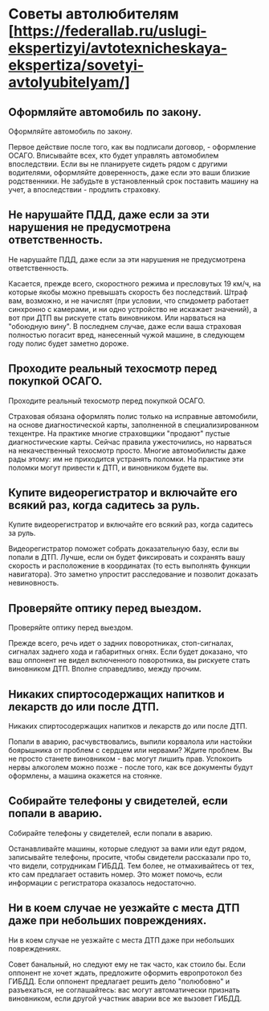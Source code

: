 # Советы автолюбителям [https://federallab.ru/uslugi-ekspertizyi/avtotexnicheskaya-ekspertiza/sovetyi-avtolyubitelyam/]
## Оформляйте автомобиль по закону.
Оформляйте автомобиль по закону.

Первое действие после того, как вы подписали договор, - оформление ОСАГО. Вписывайте всех, кто будет управлять автомобилем впоследствии. Если вы не планируете сидеть рядом с другими водителями, оформляйте доверенность, даже если это ваши близкие родственники. Не забудьте в установленный срок поставить машину на учет, а впоследствии - продлить страховку.
## Не нарушайте ПДД, даже если за эти нарушения не предусмотрена ответственность.
Не нарушайте ПДД, даже если за эти нарушения не предусмотрена ответственность.

Касается, прежде всего, скоростного режима и пресловутых 19 км/ч, на которые якобы можно превышать скорость без последствий. Штраф вам, возможно, и не начислят (при условии, что спидометр работает синхронно с камерами, и ни одно устройство не искажает значений), а вот при ДТП вы рискуете стать виновником. Или нарваться на "обоюдную вину". В последнем случае, даже если ваша страховая полностью погасит вред, нанесенный чужой машине, в следующем году полис будет заметно дороже.
## Проходите реальный техосмотр перед покупкой ОСАГО.
Проходите реальный техосмотр перед покупкой ОСАГО.

Страховая обязана оформлять полис только на исправные автомобили, на основе диагностической карты, заполненной в специализированном техцентре. На практике многие страховщики "продают" пустые диагностические карты. Сейчас правила ужесточились, но нарваться на некачественный техосмотр просто. Многие автомобилисты даже рады этому: им не приходится устранять поломки. На практике эти поломки могут привести к ДТП, и виновником будете вы.
## Купите видеорегистратор и включайте его всякий раз, когда садитесь за руль.
Купите видеорегистратор и включайте его всякий раз, когда садитесь за руль.

Видеорегистратор поможет собрать доказательную базу, если вы попали в ДТП. Лучше, если он будет фиксировать и сохранять вашу скорость и расположение в координатах (то есть выполнять функции навигатора). Это заметно упростит расследование и позволит доказать невиновность.
## Проверяйте оптику перед выездом.
Проверяйте оптику перед выездом.

Прежде всего, речь идет о задних поворотниках, стоп-сигналах, сигналах заднего хода и габаритных огнях. Если будет доказано, что ваш оппонент не видел включенного поворотника, вы рискуете стать виновником ДТП. Вполне справедливо, между прочим.
## Никаких спиртосодержащих напитков и лекарств до или после ДТП.
Никаких спиртосодержащих напитков и лекарств до или после ДТП.

Попали в аварию, расчувствовались, выпили корвалола или настойки боярышника от проблем с сердцем или нервами? Ждите проблем. Вы не просто станете виновником - вас могут лишить прав. Успокоить нервы алкоголем можно позже - после того, как все документы будут оформлены, а машина окажется на стоянке.
## Собирайте телефоны у свидетелей, если попали в аварию.
Собирайте телефоны у свидетелей, если попали в аварию.

Останавливайте машины, которые следуют за вами или едут рядом, записывайте телефоны, просите, чтобы свидетели рассказали про то, что видели, сотрудникам ГИБДД. Тем более, не отмахивайтесь от тех, кто сам предлагает оставить номер. Это может помочь, если информации с регистратора оказалось недостаточно.
## Ни в коем случае не уезжайте с места ДТП даже при небольших повреждениях.
Ни в коем случае не уезжайте с места ДТП даже при небольших повреждениях.

Совет банальный, но следуют ему не так часто, как стоило бы. Если оппонент не хочет ждать, предложите оформить европротокол без ГИБДД. Если оппонент предлагает решить дело "полюбовно" и разъехаться, не соглашайтесь: вас могут автоматически признать виновником, если другой участник аварии все же вызовет ГИБДД.

